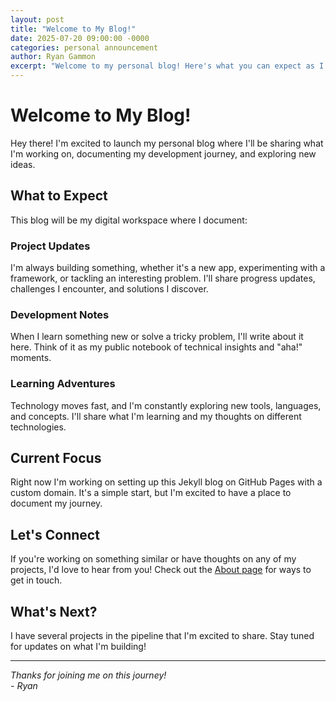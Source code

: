 ```yaml
---
layout: post
title: "Welcome to My Blog!"
date: 2025-07-20 09:00:00 -0000
categories: personal announcement
author: Ryan Gammon
excerpt: "Welcome to my personal blog! Here's what you can expect as I share my projects and development journey."
---
```


# Welcome to My Blog!

Hey there! I'm excited to launch my personal blog where I'll be sharing what I'm working on, documenting my development journey, and exploring new ideas.

## What to Expect

This blog will be my digital workspace where I document:

### Project Updates

I'm always building something, whether it's a new app, experimenting with a framework, or tackling an interesting problem. I'll share progress updates, challenges I encounter, and solutions I discover.

### Development Notes

When I learn something new or solve a tricky problem, I'll write about it here. Think of it as my public notebook of technical insights and "aha!" moments.

### Learning Adventures

Technology moves fast, and I'm constantly exploring new tools, languages, and concepts. I'll share what I'm learning and my thoughts on different technologies.

## Current Focus

Right now I'm working on setting up this Jekyll blog on GitHub Pages with a custom domain. It's a simple start, but I'm excited to have a place to document my journey.

## Let's Connect

If you're working on something similar or have thoughts on any of my projects, I'd love to hear from you! Check out the [About page](/about/) for ways to get in touch.

## What's Next?

I have several projects in the pipeline that I'm excited to share. Stay tuned for updates on what I'm building!

---

_Thanks for joining me on this journey!_  
_- Ryan_
